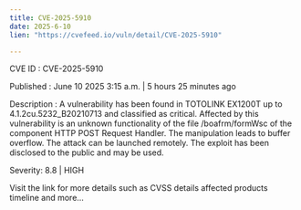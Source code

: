 ```yaml
---
title: CVE-2025-5910
date: 2025-6-10
lien: "https://cvefeed.io/vuln/detail/CVE-2025-5910"

---
```


CVE ID : CVE-2025-5910

Published :  June 10
2025
3:15 a.m. | 5 hours
25 minutes ago

Description : A vulnerability has been found in TOTOLINK EX1200T up to 4.1.2cu.5232_B20210713 and classified as critical. Affected by this vulnerability is an unknown functionality of the file /boafrm/formWsc of the component HTTP POST Request Handler. The manipulation leads to buffer overflow. The attack can be launched remotely. The exploit has been disclosed to the public and may be used.

Severity: 8.8 | HIGH

Visit the link for more details
such as CVSS details
affected products
timeline
and more...
